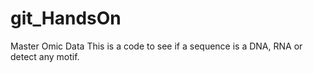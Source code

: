 # git_HandsOn
Master Omic Data
This is a code to see if a sequence is a DNA, RNA or detect any motif. 

